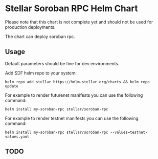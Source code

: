# Stellar Soroban RPC Helm Chart

Please note that this chart is not complete yet and should not be used for production deployments.

The chart can deploy soroban rpc.

## Usage

Default parameters should be fine for dev environments.

Add SDF helm repo to your system:

```
helm repo add stellar https://helm.stellar.org/charts && helm repo update
```

For example to render futurenet manifests you can use the following command:

```
helm install my-soroban-rpc stellar/soroban-rpc
```

For example to render testnet manifests you can use the following command:

```
helm install my-soroban-rpc stellar/soroban-rpc --values=testnet-values.yaml
```

## TODO
